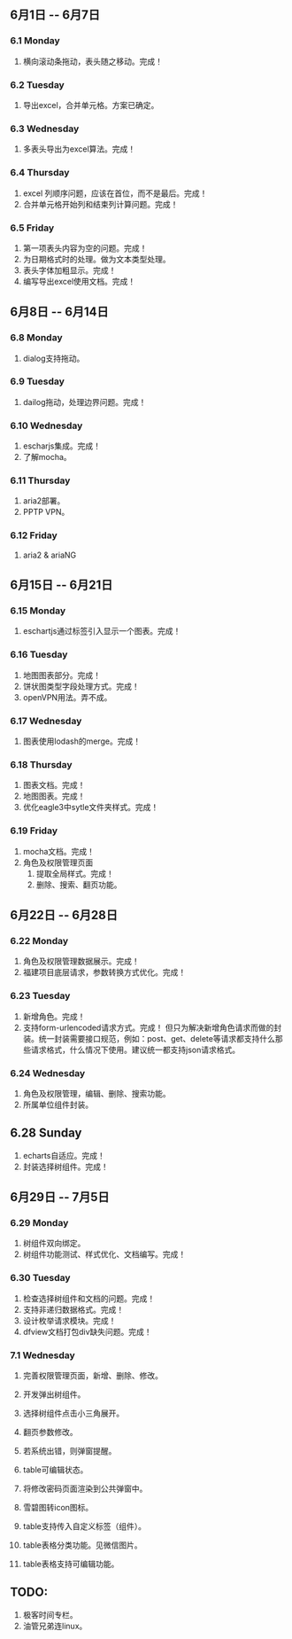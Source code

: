 ## 6月1日 -- 6月7日

### 6.1 Monday
1. 横向滚动条拖动，表头随之移动。完成！

### 6.2 Tuesday
1. 导出excel，合并单元格。方案已确定。

### 6.3 Wednesday
1. 多表头导出为excel算法。完成！

### 6.4 Thursday
1. excel 列顺序问题，应该在首位，而不是最后。完成！
2. 合并单元格开始列和结束列计算问题。完成！

### 6.5 Friday
1. 第一项表头内容为空的问题。完成！
2. 为日期格式时的处理。做为文本类型处理。
3. 表头字体加粗显示。完成！
4. 编写导出excel使用文档。完成！

## 6月8日 -- 6月14日

### 6.8 Monday
1. dialog支持拖动。

### 6.9 Tuesday
1. dailog拖动，处理边界问题。完成！

### 6.10 Wednesday
1. escharjs集成。完成！
2. 了解mocha。

### 6.11 Thursday
1. aria2部署。
2. PPTP VPN。

### 6.12 Friday
1. aria2 & ariaNG

## 6月15日 -- 6月21日

### 6.15 Monday
1. eschartjs通过标签引入显示一个图表。完成！

### 6.16 Tuesday
1. 地图图表部分。完成！
2. 饼状图类型字段处理方式。完成！
3. openVPN用法。弄不成。

### 6.17 Wednesday
1. 图表使用lodash的merge。完成！

### 6.18 Thursday
1. 图表文档。完成！
2. 地图图表。完成！
3. 优化eagle3中sytle文件夹样式。完成！

### 6.19 Friday
1. mocha文档。完成！
2. 角色及权限管理页面
   1. 提取全局样式。完成！
   2. 删除、搜索、翻页功能。

## 6月22日 -- 6月28日

### 6.22 Monday
1. 角色及权限管理数据展示。完成！
2. 福建项目底层请求，参数转换方式优化。完成！

### 6.23 Tuesday
1. 新增角色。完成！
2. 支持form-urlencoded请求方式。完成！
但只为解决新增角色请求而做的封装。统一封装需要接口规范，例如：post、get、delete等请求都支持什么那些请求格式，什么情况下使用。建议统一都支持json请求格式。

### 6.24 Wednesday
1. 角色及权限管理，编辑、删除、搜索功能。
2. 所属单位组件封装。

## 6.28 Sunday
1. echarts自适应。完成！
1. 封装选择树组件。完成！

## 6月29日 -- 7月5日

### 6.29 Monday
1. 树组件双向绑定。
2. 树组件功能测试、样式优化、文档编写。完成！

### 6.30 Tuesday
1. 检查选择树组件和文档的问题。完成！
2. 支持非递归数据格式。完成！
4. 设计枚举请求模块。完成！
5. dfview文档打包div缺失问题。完成！

### 7.1 Wednesday
1. 完善权限管理页面，新增、删除、修改。
2. 开发弹出树组件。
3. 选择树组件点击小三角展开。


1. 翻页参数修改。
1. 若系统出错，则弹窗提醒。
1. table可编辑状态。
1. 将修改密码页面渲染到公共弹窗中。
1. 雪碧图转icon图标。
1. table支持传入自定义标签（组件）。
1. table表格分类功能。见微信图片。
1. table表格支持可编辑功能。

## TODO:
1. 极客时间专栏。
2. 油管兄弟连linux。

